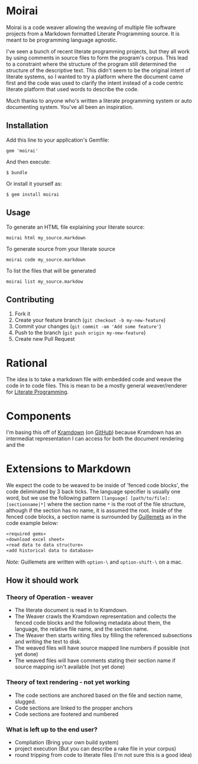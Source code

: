 # Moirai

Moirai is a code weaver allowing the weaving of multiple file software projects from a Markdown formatted Literate Programming source.  It is meant to be programming language agnostic.

I've seen a bunch of recent literate programming projects, but they all work by using comments in source files to form the program's corpus.  This lead to a constraint where the structure of the program still determined the structure of the descriptive text.  This didn't seem to be the original intent of literate systems, so I wanted to try a platform where the document came first and the code was used to clarify the intent instead of a code centric literate platform that used words to describe the code.

Much thanks to anyone who's written a literate programming system or auto documenting system.  You've all been an inspiration.

## Installation

Add this line to your application's Gemfile:

    gem 'moirai'

And then execute:

    $ bundle

Or install it yourself as:

    $ gem install moirai

## Usage

To generate an HTML file explaining your literate source:

	moirai html my_source.markdown

To generate source from your literate source

	moirai code my_source.markdown

To list the files that will be generated

	moirai list my_source.markdow

## Contributing

1. Fork it
2. Create your feature branch (`git checkout -b my-new-feature`)
3. Commit your changes (`git commit -am 'Add some feature'`)
4. Push to the branch (`git push origin my-new-feature`)
5. Create new Pull Request

# Rational

The idea is to take a markdown file with embedded code and weave the code in to code files.  This is mean to be a mostly general weaver/renderer for [Literate Programming](http://en.wikipedia.org/wiki/Literate_programming).

# Components

I'm basing this off of [Kramdown](http://kramdown.rubyforge.org/) (on [GitHub](https://github.com/gettalong/kramdown)) because Kramdown has an intermediat representation I can access for both the document rendering and the 

# Extensions to Markdown

We expect the code to be weaved to be inside of 'fenced code blocks', the code deliminated by 3 back ticks.  The language specifier is usually one word, but we use the following pattern `[language] [path/to/file]:[sectionname|*]` where the section name `*` is the root of the file structure, although if the section has no name, it is assumed the root.  Inside of the fenced code blocks, a section name is surrounded by [Guillemets](http://en.wikipedia.org/wiki/Guillemet) as in the code example below:

```ruby somefile.rb:*
«required gems»
«download excel sheet»
«read data to data structure»
«add historical data to database»
```

*Note:* Guillemets are written with `option-\` and `option-shift-\` on a mac.

## How it should work

### Theory of Operation - weaver

* The literate document is read in to Kramdown.
* The Weaver crawls the Kramdown representation and collects the fenced code blocks and the following metadata about them, the language, the relative file name, and the section name.
* The Weaver then starts writing files by filling the referenced subsections and writing the text to disk.
* The weaved files will have source mapped line numbers if possible (not yet done)
* The weaved files will have comments stating their section name if source mapping isn't available (not yet done)

### Theory of text rendering - not yet working

* The code sections are anchored based on the file and section name, slugged.
* Code sections are linked to the propper anchors
* Code sections are footered and numbered

### What is left up to the end user?

* Compliation (Bring your own build system)
* project execution (But you can describe a rake file in your corpus)
* round tripping from code to literate files (I'm not sure this is a good idea)

